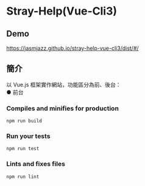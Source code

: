 # Stray-Help(Vue-Cli3)

## Demo

https://jasmjazz.github.io/stray-help-vue-cli3/dist/#/


## 簡介

以 Vue.js 框架實作網站，功能區分為前、後台：  
● 前台


### Compiles and minifies for production
```
npm run build
```

### Run your tests
```
npm run test
```

### Lints and fixes files
```
npm run lint
```
